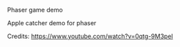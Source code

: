 Phaser game demo

Apple catcher demo for phaser

Credits: https://www.youtube.com/watch?v=0qtg-9M3peI

